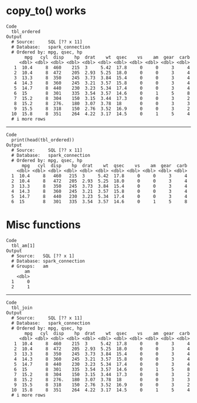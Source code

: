 # copy_to() works

    Code
      tbl_ordered
    Output
      # Source:     SQL [?? x 11]
      # Database:   spark_connection
      # Ordered by: mpg, qsec, hp
           mpg   cyl  disp    hp  drat    wt  qsec    vs    am  gear  carb
         <dbl> <dbl> <dbl> <dbl> <dbl> <dbl> <dbl> <dbl> <dbl> <dbl> <dbl>
       1  10.4     8  460    215  3     5.42  17.8     0     0     3     4
       2  10.4     8  472    205  2.93  5.25  18.0     0     0     3     4
       3  13.3     8  350    245  3.73  3.84  15.4     0     0     3     4
       4  14.3     8  360    245  3.21  3.57  15.8     0     0     3     4
       5  14.7     8  440    230  3.23  5.34  17.4     0     0     3     4
       6  15       8  301    335  3.54  3.57  14.6     0     1     5     8
       7  15.2     8  304    150  3.15  3.44  17.3     0     0     3     2
       8  15.2     8  276.   180  3.07  3.78  18       0     0     3     3
       9  15.5     8  318    150  2.76  3.52  16.9     0     0     3     2
      10  15.8     8  351    264  4.22  3.17  14.5     0     1     5     4
      # i more rows

---

    Code
      print(head(tbl_ordered))
    Output
      # Source:     SQL [?? x 11]
      # Database:   spark_connection
      # Ordered by: mpg, qsec, hp
          mpg   cyl  disp    hp  drat    wt  qsec    vs    am  gear  carb
        <dbl> <dbl> <dbl> <dbl> <dbl> <dbl> <dbl> <dbl> <dbl> <dbl> <dbl>
      1  10.4     8   460   215  3     5.42  17.8     0     0     3     4
      2  10.4     8   472   205  2.93  5.25  18.0     0     0     3     4
      3  13.3     8   350   245  3.73  3.84  15.4     0     0     3     4
      4  14.3     8   360   245  3.21  3.57  15.8     0     0     3     4
      5  14.7     8   440   230  3.23  5.34  17.4     0     0     3     4
      6  15       8   301   335  3.54  3.57  14.6     0     1     5     8

# Misc functions

    Code
      tbl_am[1]
    Output
      # Source:   SQL [?? x 1]
      # Database: spark_connection
      # Groups:   am
           am
        <dbl>
      1     0
      2     1

---

    Code
      tbl_join
    Output
      # Source:     SQL [?? x 11]
      # Database:   spark_connection
      # Ordered by: mpg, qsec, hp
           mpg   cyl  disp    hp  drat    wt  qsec    vs    am  gear  carb
         <dbl> <dbl> <dbl> <dbl> <dbl> <dbl> <dbl> <dbl> <dbl> <dbl> <dbl>
       1  10.4     8  460    215  3     5.42  17.8     0     0     3     4
       2  10.4     8  472    205  2.93  5.25  18.0     0     0     3     4
       3  13.3     8  350    245  3.73  3.84  15.4     0     0     3     4
       4  14.3     8  360    245  3.21  3.57  15.8     0     0     3     4
       5  14.7     8  440    230  3.23  5.34  17.4     0     0     3     4
       6  15       8  301    335  3.54  3.57  14.6     0     1     5     8
       7  15.2     8  304    150  3.15  3.44  17.3     0     0     3     2
       8  15.2     8  276.   180  3.07  3.78  18       0     0     3     3
       9  15.5     8  318    150  2.76  3.52  16.9     0     0     3     2
      10  15.8     8  351    264  4.22  3.17  14.5     0     1     5     4
      # i more rows

